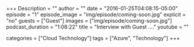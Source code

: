 +++
Description = ""
author = ""
date = "2016-01-25T04:08:15-05:00"
episode = "1"
episode_image = "img/episode/coming-soon.jpg"
explicit = "no"
guests = ["Guest"]
images = ["img/episode/coming-soon.jpg"]
podcast_duration = "1:08:22"
title = "Interview with Guest ...."
youtube = ""

categories = ["Cloud Technology"]
tags = ["Azure", "Technology"]
+++



